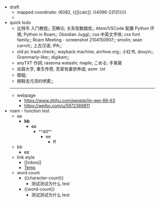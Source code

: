 - draft
    - mapped coordinate: (6082, {{[[calc]]: ((4096-2312))}})
    - 
- quick todo
    - 比特币 入门教程;; 范畴论; 关系型数据库;; Atom/VSCode 配置 Python 环境; Python in Roam;; Obsidian Juggl;; css 中英文字体; css font family;; Roam Meeting - screenshot 2104150907;; smolin; sean carroll;; 上古汉语; IPA;; 
    - old pc trash check;; wayback machine, archive.org;; 小红书, douyin;; Grammarly-like;; digikam;; 
    - anyTXT 作詞; rasenna watashi; maple; こめる; 手嶌葵
    - 丝路大亨; 重生传奇; 吾家有妻骄养成; asmr .txt
    - 御姐; 
    - 擦鞋去污渍的喷雾;; 
    - ---
    - webpage
        - https://www.zhihu.com/people/jin-wei-66-63
        - https://weibo.com/u/5972369811
- roam - function test
    - aa
        - **bb**
            - __cc__
                - ^^dd^^
                    - ee
                        - ff
    - bb
        - __cc__
    - link style
        - [[inbox]]
        - [Temp]([[inbox]])
    - word count
        - {{character-count}}
            - 测试测试为什么 test
        - {{word-count}}
            - 测试测试为什么 test

